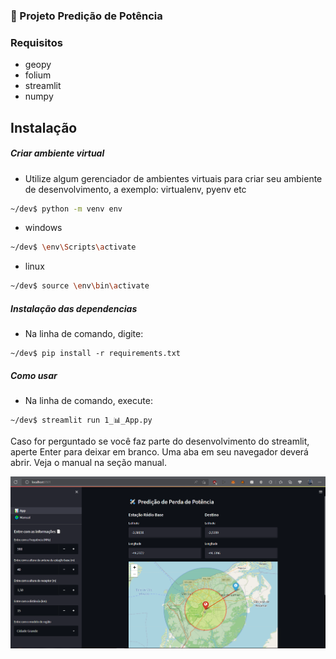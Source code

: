 ### :satellite: Projeto Predição de Potência

### Requisitos

- geopy
- folium
- streamlit
- numpy

## Instalação

##### Criar ambiente virtual
- Utilize algum gerenciador de ambientes virtuais para criar seu ambiente de desenvolvimento, a exemplo: virtualenv, pyenv etc
```sh
~/dev$ python -m venv env
```
- windows
```sh
~/dev$ \env\Scripts\activate
```

- linux
```sh
~/dev$ source \env\bin\activate
```
##### Instalação das dependencias
- Na linha de comando, digite:

```
~/dev$ pip install -r requirements.txt
```

##### Como usar
- Na linha de comando, execute:
```
~/dev$ streamlit run 1_📊_App.py
```
Caso for perguntado se você faz parte do desenvolvimento do streamlit, aperte Enter para deixar em branco. Uma aba em seu navegador deverá abrir. Veja o manual na seção manual.

![home](/assets/home.png)

